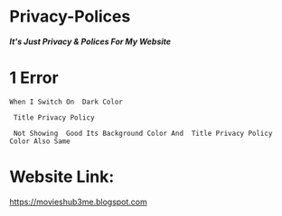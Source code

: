 # Privacy-Polices
***It's Just Privacy &amp; Polices For My Website***

# 1 Error
` When I Switch On  Dark Color ` 

` Title Privacy Policy` 

` Not Showing  Good Its Background Color And  Title Privacy Policy Color Also Same` 

# Website Link:
https://movieshub3me.blogspot.com 
